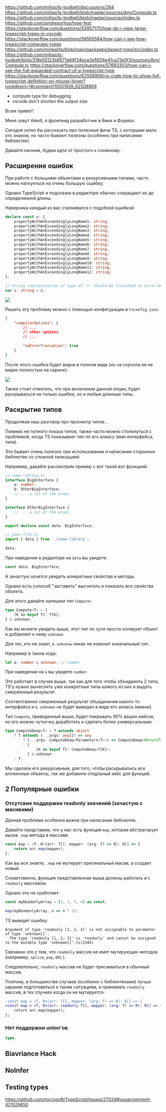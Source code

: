 https://github.com/millsp/ts-toolbelt/discussions/264
https://github.com/millsp/ts-toolbelt/blob/master/sources/Any/Compute.ts
https://github.com/millsp/ts-toolbelt/blob/master/sources/index.ts
https://github.com/sindresorhus/type-fest
https://stackoverflow.com/questions/53957170/how-do-i-view-large-typescript-types-in-vscode
https://stackoverflow.com/questions/58565584/how-can-i-see-how-typescript-computes-types
https://github.com/mmkal/ts/blob/main/packages/expect-type/src/index.ts
https://github.com/millsp/ts-toolbelt/blob/319e55123b9571d49f34eca3e5926e41ca73e0f3/sources/Any/Compute.ts
https://stackoverflow.com/questions/57683303/how-can-i-see-the-full-expanded-contract-of-a-typescript-type
https://stackoverflow.com/questions/62508909/vs-code-how-to-show-full-typescript-definition-on-mouse-hover?noredirect=1#comment110551926_62508909

-   compute type for debugging
-   vscode don't shorten the output size

Всем привет!

Меня зовут Айюб, я фронтенд разработчик в Вики и Формах.

Сегодня хотел бы рассказать про полезные фичи TS, с которыми мало кто знаком, но часто бывают полезны (особенно при написании библиотек).

Давайте начнем, будем идти от простого к сложному.

## Расширение ошибок

При работе с большими объектами и рекурсивными типами, часто можно наткунться на очень большую ошибку.

Однако TypeScript и подсказки в редакторе обычно сокращают их до определенной длины.

Наверника каждый из вас сталкивался с подобной ошибкой:

```ts
declare const x: {
    propertyWithAnExceedinglyLongName1: string;
    propertyWithAnExceedinglyLongName2: string;
    propertyWithAnExceedinglyLongName3: string;
    propertyWithAnExceedinglyLongName4: string;
    propertyWithAnExceedinglyLongName5: string;
    propertyWithAnExceedinglyLongName6: string;
    propertyWithAnExceedinglyLongName7: string;
    propertyWithAnExceedinglyLongName8: string;
    propertyWithAnExceedinglyLongName9: string;
    propertyWithAnExceedinglyLongName10: string;
    propertyWithAnExceedinglyLongName11: string;
    propertyWithAnExceedinglyLongName12: string;
};

// String representation of type of 'x' should be truncated in error message
var s: string = x;
```

<img src="src/images/ts-turnicated-error.png"/>

Решить эту проблему можно с помощью конфигурации в `tsconfig.json`:

```json
{
    "compilerOptions": {
        // ...
        // other options
        // ...

        "noErrorTruncation": true
    }
}
```

После этого ошибка будет видна в полном виде (из-за скролла ее не видно полностью на скрине):

<img src="src/images/ts-full-error.png"/>

Также стоит отметить, что при включении данной опции, будет раскрываться не только ошибки, но и любые длинные типы.

<!-- TODO стоит ли добавлять про лишнюю нагрузку на компилятор? -->
<!-- TODO стоит ли добавлять про костыль редактирование ts server'а -->

## Раскрытие типов

Продолжая наш разговор про просмотр типов...

Помимо не полного показа типов, также часто можно столкнуться с проблемой, когда TS показывает тип по его алиасу (имя интерфейса, типа).

Это бывает очень полезно при использовании и написании сторонних библиотек со сложной типизацией.

Например, давайте рассмотрим пример с вот такой вот функцией:

```ts
// some-library.ts
interface BigInterface {
    a: number;
    b: OtherBigInterface;
    // ... a lot of the props
}

interface OtherBigInterface {
    // ... a lot of the props
}

export declare const data: BigInterface;

// your-file.ts
import { data } from './some-library';

data;
```

При наведении в редакторе на `data` вы увидете:

```ts
const data: BigInterface;
```

А зачастую хочется увидеть конкретные свойства и методы.

Однако есть сопособ "заставить" высчитать и показать все свойства объекта.

Для этого давайте напишем тип `Compute`:

```ts
type Compute<T> = {
    [K in keyof T]: T[K];
} & unknown;
```

Как вы можете увидеть выше, этот тип по сути просто копирует объект и добавляет к нему `unknown`.

Для тех, кто не знает, `& unknonw` никак не изменит изначальный тип.

Например в таком коде:

```ts
let a: number & unknown; // number
```

При наведении на `a` вы увидете `number`.

<!-- И наверника вы сейчас думаете: "Айюб, это все конечно круто, но какое это отношение имеет к раскрытию типов?" -->

Это работает в случае выше, так как для того чтобы объедиинть 2 типа, TS'у нужно вычеслить уже конкретные типы кажого из них и выдать смерженный результат.

Соответсвенно смерженный результат объединения какого-то интерфейса и `& unknown` не будет выведен в виде его алиаса (имени).

Тип `Compute`, приведенный выше, будет покрывать 90% ваших кейсов, но его можно чутокчку доработать и сделать более универсальным:

```ts
type ComputeDeep<T> = T extends object
    ? T extends (...args: any[]) => any
        ? (...args: ComputeDeep<Parameters<T>>) => ComputeDeep<ReturnType<T>>
        : {
              [K in keyof T]: ComputeDeep<T[K]>;
          } & unknown
    : T;
```

Мы сделали его рекурсивным, для того, чтобы раскрывались все вложенные объекты, так же добавили отедльный кейс для функций.

## 2 Популярные ошибки

### Отсутсвие поддержки readonly значений (зачастую с масивами)

<!-- TODO add explanation of what readonly -->

Данная проблема особенна важна при написании библиотек.

Давайте представим, что у нас есть функция `map`, которая абстрагирует вызов `.map` метода в массиве.

```ts
const map = <T, R>(arr: T[], mapper: (arg: T) => R): R[] => {
    return arr.map(mapper);
};
```

Как вы все знаете, `.map` не мутирует оригинальный масив, а создает новый.

Сооветсвенно, функция представленная выша должны работать и с `readonly` массивом.

Однако это не сработает:

```ts
const myReadonlyArray = [1, 2, 3, 4] as const;

map(myReadonlyArray, n => n * 2);
```

TS выведет ошибку:

```
Argument of type 'readonly [1, 2, 3]' is not assignable to parameter of type 'unknown[]'.
  The type 'readonly [1, 2, 3]' is 'readonly' and cannot be assigned to the mutable type 'unknown[]'.ts(2345)
```

Связанно это с тем, что `readonly` массив не имет мутирующих методов (например, `splice`, `pop`, etc.).

Следовательно, `readonly` массив не будет присаиваться в обычный массив.

Поэтому, в большинстве случаев (особенно с библиотеками) лучше зарание подготовиться к таким ситуациям, и принимать `readonly` массив, в тех случиях когда он не мутируется.

```diff
-const map = <T, R>(arr: T[], mapper: (arg: T) => R): R[] => {
+const map = <T, R>(arr: readonly T[], mapper: (arg: T) => R): R[] => {
    return arr.map(mapper);
};
```

### Нет поддержки union'ов

```ts
type;
```

## Biavriance Hack

## NoInfer

## Testing types

https://github.com/microsoft/TypeScript/issues/27024#issuecomment-421529650
